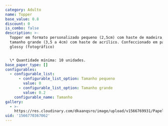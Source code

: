 ```yaml
---
category: Adulto
name: Topper
base_value: 0.8
discount: 0
is_combo: false
description: >-
  Topper em formato personalizado pequeno (2,5cm) com haste de madeira; ou
  tamanho grande (3,5 a 4cm) com haste de acrílico. Confeccionado em papel
  glossy (fotográfico)


  \* Quantidade mínima: 10 unidades.
base_paper_type: []
configurables:
  - configurable_list:
      - configurable_list_option: Tamanho pequeno
        value: 0
      - configurable_list_option: Tamanho grande
        value: 0.2
    configurable_name: Tamanho
gallery:
  - >-
    https://res.cloudinary.com/dkaanqsro/image/upload/v1566769931/Papelaria%20adulto/Mini_topper_2_et5naq.jpg
uid: '1566770367062'
---
```


